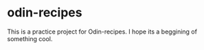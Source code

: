 # odin-recipes
This is a practice project for Odin-recipes. I hope its a beggining of something cool.